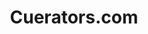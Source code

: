 ---
layout: work-single
title: Cuerators.com
year: 2013
link: "http://cuerators.com"
image: cuerators.jpg
tags: "Drupal 7"
description: 
role:  Front-End Developer
published: true
---